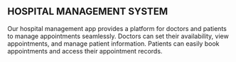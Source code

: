 ## HOSPITAL MANAGEMENT SYSTEM
Our hospital management app provides a platform for doctors and patients to manage appointments seamlessly. 
Doctors can set their availability, view appointments, and manage patient information. Patients can easily book appointments and access their appointment records.
